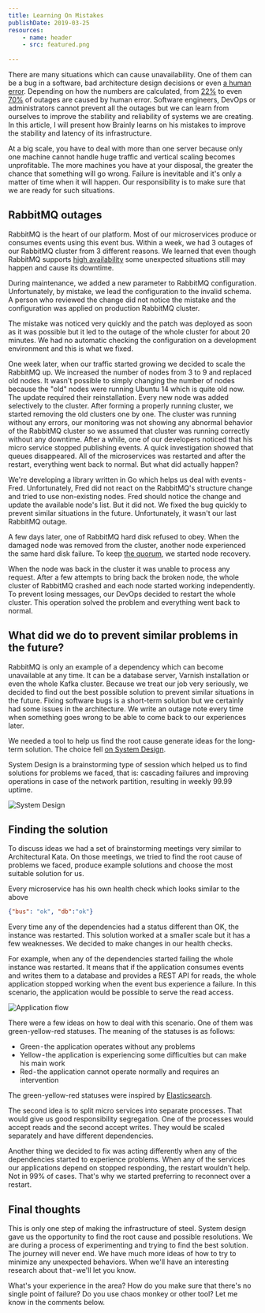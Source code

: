 ```yaml
---
title: Learning On Mistakes
publishDate: 2019-03-25
resources:
    - name: header
    - src: featured.png
    
---
```

There are many situations which can cause unavailability. One of them can be a bug in a software, bad architecture design decisions or even [a human error](https://aws.amazon.com/message/41926/). Depending on how the numbers are calculated, from [22%](https://cloudscene.com/news/2017/07/datacenterdowntime/) to even [70%](https://www.cw.com.hk/it-hk/uptime-institute-70-dc-outages-due-to-human-error) of outages are caused by human error. Software engineers, DevOps or administrators cannot prevent all the outages but we can learn from ourselves to improve the stability and reliability of systems we are creating. In this article, I will present how Brainly learns on his mistakes to improve the stability and latency of its infrastructure.

At a big scale, you have to deal with more than one server because only one machine cannot handle huge traffic and vertical scaling becomes unprofitable. The more machines you have at your disposal, the greater the chance that something will go wrong. Failure is inevitable and it's only a matter of time when it will happen. Our responsibility is to make sure that we are ready for such situations.

## RabbitMQ outages

RabbitMQ is the heart of our platform. Most of our microservices produce or consumes events using this event bus. Within a week, we had 3 outages of our RabbitMQ cluster from 3 different reasons. We learned that even though RabbitMQ supports [high availability](https://www.rabbitmq.com/ha.html) some unexpected situations still may happen and cause its downtime.

During maintenance, we added a new parameter to RabbitMQ configuration. Unfortunately, by mistake, we lead the configuration to the invalid schema. A person who reviewed the change did not notice the mistake and the configuration was applied on production RabbitMQ cluster.

The mistake was noticed very quickly and the patch was deployed as soon as it was possible but it led to the outage of the whole cluster for about 20 minutes.
We had no automatic checking the configuration on a development environment and this is what we fixed.

One week later, when our traffic started growing we decided to scale the RabbitMQ up. We increased the number of nodes from 3 to 9 and replaced old nodes. It wasn't possible to simply changing the number of nodes because the "old" nodes were running Ubuntu 14 which is quite old now. The update required their reinstallation.
Every new node was added selectively to the cluster. After forming a properly running cluster, we started removing the old clusters one by one. The cluster was running without any errors, our monitoring was not showing any abnormal behavior of the RabbitMQ cluster so we assumed that cluster was running correctly without any downtime.
After a while, one of our developers noticed that his micro service stopped publishing events. A quick investigation showed that queues disappeared. All of the microservices was restarted and after the restart, everything went back to normal. But what did actually happen?

We're developing a library written in Go which helps us deal with events - Fred. Unfortunately, Fred did not react on the RabbitMQ's structure change and tried to use non-existing nodes. Fred should notice the change and update the available node's list. But it did not. We fixed the bug quickly to prevent similar situations in the future. Unfortunately, it wasn't our last RabbitMQ outage.

A few days later, one of RabbitMQ hard disk refused to obey. When the damaged node was removed from the cluster, another node experienced the same hard disk failure. To keep [the quorum](https://en.wikipedia.org/wiki/Quorum), we started node recovery.

When the node was back in the cluster it was unable to process any request. After a few attempts to bring back the broken node, the whole cluster of RabbitMQ crashed and each node started working independently. To prevent losing messages, our DevOps decided to restart the whole cluster. This operation solved the problem and everything went back to normal.

## What did we do to prevent similar problems in the future?

RabbitMQ is only an example of a dependency which can become unavailable at any time. It can be a database server, Varnish installation or even the whole Kafka cluster. Because we treat our job very seriously, we decided to find out the best possible solution to prevent similar situations in the future. Fixing software bugs is a short-term solution but we certainly had some issues in the architecture. We write an outage note every time when something goes wrong to be able to come back to our experiences later.

We needed a tool to help us find the root cause generate ideas for the long-term solution. The choice fell [on System Design](https://www.techopedia.com/definition/29998/system-design).

System Design is a brainstorming type of session which helped us to find solutions for problems we faced, that is: cascading failures and improving operations in case of the network partition, resulting in weekly 99.99 uptime.

![System Design](/images/system-design.png)

## Finding the solution
To discuss ideas we had a set of brainstorming meetings very similar to Architectural Kata. On those meetings, we tried to find the root cause of problems we faced, produce example solutions and choose the most suitable solution for us.

Every microservice has his own health check which looks similar to the above

```json
{"bus": "ok", "db":"ok"}
```

Every time any of the dependencies had a status different than OK, the instance was restarted. This solution worked at a smaller scale but it has a few weaknesses. We decided to make changes in our health checks.

For example, when any of the dependencies started failing the whole instance was restarted. It means that if the application consumes events and writes them to a database and provides a REST API for reads, the whole application stopped working when the event bus experience a failure. In this scenario, the application would be possible to serve the read access.

![Application flow](/images/app-flow.png)

There were a few ideas on how to deal with this scenario. One of them was green-yellow-red statuses. The meaning of the statuses is as follows:
* Green - the application operates without any problems
* Yellow - the application is experiencing some difficulties but can make his main work
* Red - the application cannot operate normally and requires an intervention

The green-yellow-red statuses were inspired by [Elasticsearch](https://www.elastic.co/guide/en/elasticsearch/reference/current/cluster-health.html).

The second idea is to split micro services into separate processes. That would give us good responsibility segregation. One of the processes would accept reads and the second accept writes. They would be scaled separately and have different dependencies.

Another thing we decided to fix was acting differently when any of the dependencies started to experience problems. When any of the services our applications depend on stopped responding, the restart wouldn't help. Not in 99% of cases. That's why we started preferring to reconnect over a restart.

## Final thoughts

This is only one step of making the infrastructure of steel. System design gave us the opportunity to find the root cause and possible resolutions. We are during a process of experimenting and trying to find the best solution. The journey will never end.
We have much more ideas of how to try to minimize any unexpected behaviors. When we'll have an interesting research about that - we'll let you know.

What's your experience in the area? How do you make sure that there's no single point of failure? Do you use chaos monkey or other tool? Let me know in the comments below.
